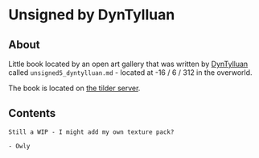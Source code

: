 # Unsigned by DynTylluan

## About
Little book located by an open art gallery that was written by [DynTylluan](https://namemc.com/profile/DynTylluan.1) called `unsigned5_dyntylluan.md` - located at -16 / 6 / 312 in the overworld.

The book is located on [the tilder server](https://mc.tildeverse.org).

## Contents
```
Still a WIP - I might add my own texture pack?

- Owly
```